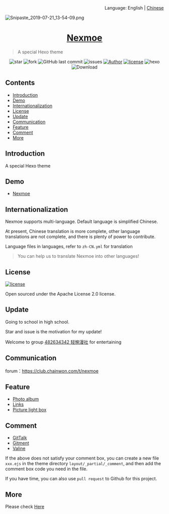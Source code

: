 <div align="right">Language: English | <a title="Chinese" href="https://github.com/nexmoe/hexo-theme-nexmoe/blob/master/README.md">Chinese</a></div>

![Snipaste_2019-07-21_13-54-09.png](https://i.loli.net/2019/07/21/5d34014060cf831071.png)

<h1 align="center"><a href="https://nexmoe.com/hexo-theme-nexmoe.html" target="_blank">Nexmoe</a></h1>

> A special Hexo theme

<p align="center">
<img alt="star" src="https://img.shields.io/github/stars/nexmoe/hexo-theme-nexmoe.svg"/>
<img alt="fork" src="https://img.shields.io/github/forks/nexmoe/hexo-theme-nexmoe.svg"/>
<img alt="GitHub last commit" src="https://img.shields.io/github/last-commit/nexmoe/hexo-theme-nexmoe.svg?label=commits">
<img alt="issues" src="https://img.shields.io/github/issues/nexmoe/hexo-theme-nexmoe.svg"/>
<a href="https://nexmoe.com"><img alt="Author" src="https://img.shields.io/badge/author-%E6%8A%98%E5%BD%B1%E8%BD%BB%E6%A2%A6-red.svg"/></a>
<a href="https://github.com/nexmoe/hexo-theme-nexmoe/blob/master/LICENSE"><img alt="license" src="https://img.shields.io/github/license/nexmoe/hexo-theme-nexmoe.svg"/></a>
<img alt="hexo" src="https://img.shields.io/badge/hexo-blue.svg"/>
<img alt="Download" src="https://img.shields.io/badge/download-23.8KB-brightgreen.svg?style=flat-square"/>
</p>

## Contents

- [Introduction](#introduction)
- [Demo](#demo)
- [Internationalization](#internationalization)
- [License](#license)
- [Update](#Update)
- [Communication](#Communication)
- [Feature](#Feature)
- [Comment](#Comment)
- [More](#More)

## Introduction

A special Hexo theme

## Demo

- [Nexmoe](https://nexmoe.com/)

## Internationalization

Nexmoe supports multi-language. Default language is simplified Chinese.

At present, Chinese translation is more complete, other language translations are not complete, and there is plenty of power to contribute.

Language files in languages, refer to `zh-CN.yml` for translation

> You can help us to translate Nexmoe into other languages!

## License

<a href="https://github.com/nexmoe/hexo-theme-nexmoe/blob/master/LICENSE"><img alt="license" src="https://img.shields.io/github/license/nexmoe/hexo-theme-nexmoe.svg"/></a>

Open sourced under the Apache License 2.0 license.

## Update

Going to school in high school.

Star and issue is the motivation for my update! 

Welcome to group [482634342 轻惋漫社](https://jq.qq.com/?_wv=1027&k=5CfKHun) for entertaining

## Communication

forum：https://club.chainwon.com/t/nexmoe

## Feature

- [Photo album](#Photoalbum)
- [Links](#Links)
- [Picture light box](#Picturelightbox)

## Comment

- [GitTalk](https://github.com/gitalk/gitalk)
- [Gitment](https://github.com/imsun/gitment)
- [Valine](https://valine.js.org/)

If the above does not satisfy your comment box, you can create a new file `xxx.ejs` in the theme directory `layout/_partial/_comment`, and then add the comment box code you need in the file.

If you have time, you can also use `pull request` to Github for this project.

## More

Please check [Here](https://nexmoe.com/hexo-theme-nexmoe.html)
